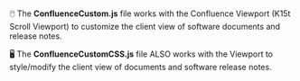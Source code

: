 🖱️ The **ConfluenceCustom.js** file works with the Confluence Viewport (K15t Scroll Viewport) to customize the client view of software documents and release notes.

🖥️ The **ConfluenceCustomCSS.js** file ALSO works with the Viewport to style/modify the client view of documents and software release notes.
